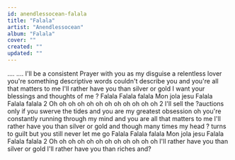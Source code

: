 ```yaml
---
id: anendlessocean-falala
title: "Falala"
artist: "Anendlessocean"
album: "Falala"
cover: ""
created: ""
updated: ""
---
```


....
....
I'll be a consistent Prayer
with you as my disguise
a relentless lover
you're something descriptive
words couldn't describe you
and you're all that matters to me
I'll rather have you than silver or gold
I want your blessings and thoughts of me
?
Falala Falala falala
Mon jola jesu Falala Falala falala
2
Oh oh oh
oh oh oh oh oh oh oh oh oh
2
l'll sell the ?auctions
only if you swerve the tides
and you are my greatest obsession
oh you're  constantly running through my mind
and you are all that matters to me
I'll rather have you than silver or gold
and though many times my head ? turns to guilt
but you still never let me go
Falala Falala falala
Mon jola jesu Falala Falala falala
2
Oh oh oh
oh oh oh oh oh oh oh oh oh
I'll rather have you than silver or gold
I'll rather have you than riches and?